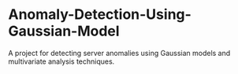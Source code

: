 # Anomaly-Detection-Using-Gaussian-Model
A project for detecting server anomalies using Gaussian models and multivariate analysis techniques.
